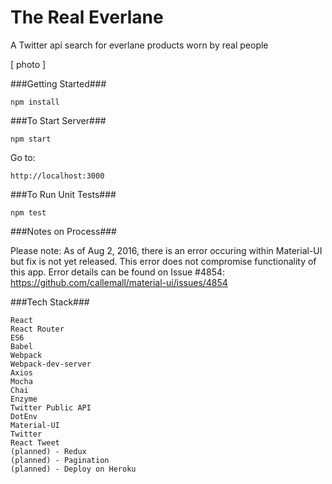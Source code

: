 # The Real Everlane
A Twitter api search for everlane products worn by real people

[ photo ]

###Getting Started###

	npm install

###To Start Server###

    npm start

Go to:

    http://localhost:3000

###To Run Unit Tests###

    npm test

###Notes on Process###

Please note: As of Aug 2, 2016, there is an error occuring within Material-UI but fix is not yet released. This error does not compromise functionality of this app. Error details can be found on Issue #4854: https://github.com/callemall/material-ui/issues/4854

###Tech Stack###

    React
    React Router
    ES6
    Babel
    Webpack
    Webpack-dev-server
    Axios
    Mocha
    Chai
    Enzyme
    Twitter Public API
    DotEnv
    Material-UI
    Twitter
    React Tweet
    (planned) - Redux
    (planned) - Pagination
    (planned) - Deploy on Heroku